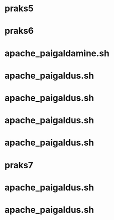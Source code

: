 # praks5
# praks6
# apache_paigaldamine.sh
# apache_paigaldus.sh
# apache_paigaldus.sh
# apache_paigaldus.sh
# apache_paigaldus.sh
# praks7
# apache_paigaldus.sh
# apache_paigaldus.sh

